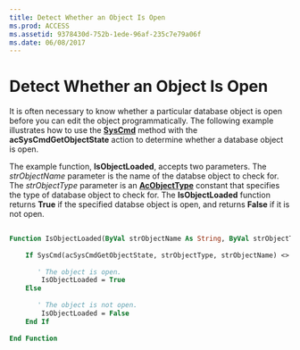 ```yaml
---
title: Detect Whether an Object Is Open
ms.prod: ACCESS
ms.assetid: 9378430d-752b-1ede-96af-235c7e79a06f
ms.date: 06/08/2017
---
```



# Detect Whether an Object Is Open

It is often necessary to know whether a particular database object is open before you can edit the object programmatically. The following example illustrates how to use the  **[SysCmd](application-syscmd-method-access.md)** method with the **acSysCmdGetObjectState** action to determine whether a database object is open.

The example function,  **IsObjectLoaded**, accepts two parameters. The _strObjectName_ parameter is the name of the databse object to check for. The _strObjectType_ parameter is an **[AcObjectType](acobjecttype-enumeration-access.md)** constant that specifies the type of database object to check for. The **IsObjectLoaded** function returns **True** if the specified databse object is open, and returns **False** if it is not open.



```vb
 
Function IsObjectLoaded(ByVal strObjectName As String, ByVal strObjectType As AcObjectType) As Boolean 
     
    If SysCmd(acSysCmdGetObjectState, strObjectType, strObjectName) <> 0 Then 
         
       ' The object is open. 
        IsObjectLoaded = True 
    Else 
 
       ' The object is not open. 
        IsObjectLoaded = False 
    End If 
     
End Function
```



